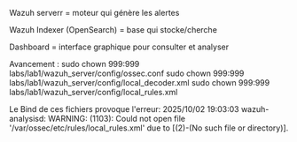 

Wazuh serverr = moteur qui génère les alertes

Wazuh Indexer (OpenSearch) = base qui stocke/cherche

Dashboard = interface graphique pour consulter et analyser




Avancement : 
sudo chown 999:999 labs/lab1/wazuh_server/config/ossec.conf
sudo chown 999:999 labs/lab1/wazuh_server/config/local_decoder.xml
sudo chown 999:999 labs/lab1/wazuh_server/config/local_rules.xml

Le Bind de ces fichiers provoque l'erreur:
2025/10/02 19:03:03 wazuh-analysisd: WARNING: (1103): Could not open file '/var/ossec/etc/rules/local_rules.xml' due to [(2)-(No such file or directory)].
